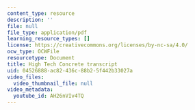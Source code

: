 ```yaml
---
content_type: resource
description: ''
file: null
file_type: application/pdf
learning_resource_types: []
license: https://creativecommons.org/licenses/by-nc-sa/4.0/
ocw_type: OCWFile
resourcetype: Document
title: High Tech Concrete transcript
uid: 04526888-ac82-436c-88b2-5f442b33027a
video_files:
  video_thumbnail_file: null
video_metadata:
  youtube_id: AH26nVIv4TQ
---
```

